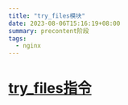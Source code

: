 ```yaml
---
title: "try_files模块"
date: 2023-08-06T15:16:19+08:00
summary: precontent阶段
tags:
  - nginx
---
```


# [try_files指令](https://nginx.org/en/docs/http/ngx_http_core_module.html#try_files)
